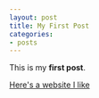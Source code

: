 ```yaml
---
layout: post
title: My First Post
categories:
- posts
---
```


This is my **first post**.

[Here's a website I like](https://creedthoughtsgov.com)
